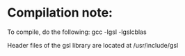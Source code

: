 # Compilation note:

To compile, do the following:
gcc <filename> -lgsl -lgslcblas

Header files of the gsl library are located at /usr/include/gsl